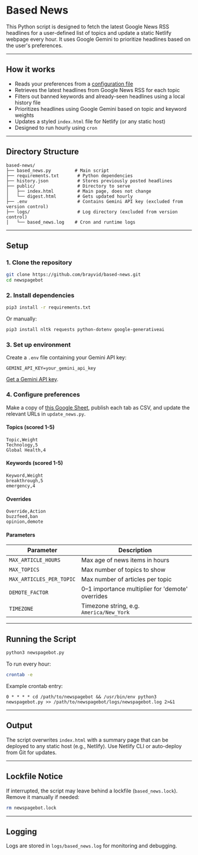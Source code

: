 # Based News

This Python script is designed to fetch the latest Google News RSS headlines for a user-defined list of topics and update a static Netlify webpage every hour. It uses Google Gemini to prioritize headlines based on the user's preferences.

---

## How it works

* Reads your preferences from a [configuration file](https://docs.google.com/spreadsheets/d/1OjpsQEnrNwcXEWYuPskGRA5Jf-U8e_x0x3j2CKJualg/edit?usp=sharing)
* Retrieves the latest headlines from Google News RSS for each topic
* Filters out banned keywords and already-seen headlines using a local history file
* Prioritizes headlines using Google Gemini based on topic and keyword weights
* Updates a styled `index.html` file for Netlify (or any static host)
* Designed to run hourly using `cron`

---

## Directory Structure

```plaintext
based-news/
├── based_news.py         # Main script
├── requirements.txt       # Python dependencies
├── history.json           # Stores previously posted headlines
├── public/                # Directory to serve
│   ├── index.html         # Main page, does not change
│   └── digest.html        # Gets updated hourly
├── .env                   # Contains Gemini API key (excluded from version control)
├── logs/                  # Log directory (excluded from version control)
│   └── based_news.log    # Cron and runtime logs
```

---

## Setup

### 1. Clone the repository

```bash
git clone https://github.com/brayvid/based-news.git
cd newspagebot
```

### 2. Install dependencies

```bash
pip3 install -r requirements.txt
```

Or manually:

```bash
pip3 install nltk requests python-dotenv google-generativeai
```

### 3. Set up environment

Create a `.env` file containing your Gemini API key:

```env
GEMINI_API_KEY=your_gemini_api_key
```

[Get a Gemini API key](https://ai.google.dev/gemini-api/docs/api-key).

### 4. Configure preferences

Make a copy of [this Google Sheet](https://docs.google.com/spreadsheets/d/1OjpsQEnrNwcXEWYuPskGRA5Jf-U8e_x0x3j2CKJualg/edit?usp=sharing), publish each tab as CSV, and update the relevant URLs in `update_news.py`.

#### Topics (scored 1-5)

```
Topic,Weight
Technology,5
Global Health,4
```

#### Keywords (scored 1-5)

```
Keyword,Weight
breakthrough,5
emergency,4
```

#### Overrides

```
Override,Action
buzzfeed,ban
opinion,demote
```

#### Parameters

| Parameter                | Description                                      |
| ------------------------ | ------------------------------------------------ |
| `MAX_ARTICLE_HOURS`      | Max age of news items in hours                   |
| `MAX_TOPICS`             | Max number of topics to show                     |
| `MAX_ARTICLES_PER_TOPIC` | Max number of articles per topic                 |
| `DEMOTE_FACTOR`          | 0–1 importance multiplier for 'demote' overrides |
| `TIMEZONE`               | Timezone string, e.g. `America/New_York`         |

---

## Running the Script

```bash
python3 newspagebot.py
```

To run every hour:

```bash
crontab -e
```

Example crontab entry:

```cron
0 * * * * cd /path/to/newspagebot && /usr/bin/env python3 newspagebot.py >> /path/to/newspagebot/logs/newspagebot.log 2>&1
```

---

## Output

The script overwrites `index.html` with a summary page that can be deployed to any static host (e.g., Netlify). Use Netlify CLI or auto-deploy from Git for updates.

---

## Lockfile Notice

If interrupted, the script may leave behind a lockfile (`based_news.lock`). Remove it manually if needed:

```bash
rm newspagebot.lock
```

---

## Logging

Logs are stored in `logs/based_news.log` for monitoring and debugging.